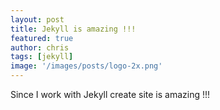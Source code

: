 ```yaml
---
layout: post
title: Jekyll is amazing !!!
featured: true
author: chris
tags: [jekyll]
image: '/images/posts/logo-2x.png'
---
```


Since I work with Jekyll create site is amazing !!!